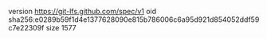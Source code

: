 version https://git-lfs.github.com/spec/v1
oid sha256:e0289b59f1d4e1377628090e815b786006c6a95d921d854052ddf59c7e22309f
size 1577
